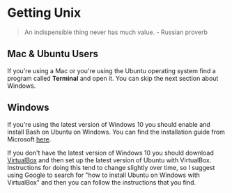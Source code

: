 # Getting Unix

> An indispensible thing never has much value. - Russian proverb

## Mac & Ubuntu Users

If you're using a Mac or you're using the Ubuntu operating system find a
program called **Terminal** and open it. You can skip the next section about
Windows.

## Windows

If you're using the latest version of Windows 10 you should enable and install
Bash on Ubuntu on Windows. You can find the installation guide from Microsoft
[here](https://msdn.microsoft.com/en-us/commandline/wsl/install_guide).

If you don't have the latest version of Windows 10 you should download 
[VirtualBox](https://www.virtualbox.org/) and then set up the latest version of
Ubuntu with VirtualBox. Instructions for doing this tend to change slightly
over time, so I suggest using Google to search for "how to install Ubuntu on
Windows with VirtualBox" and then you can follow the instructions that you find.
